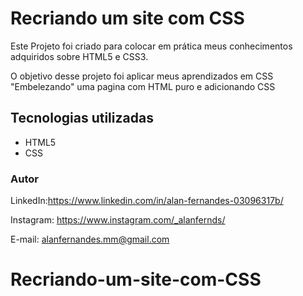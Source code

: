 # Recriando um site com CSS

Este Projeto foi criado para colocar em prática meus conhecimentos adquiridos sobre HTML5 e CSS3.

O objetivo desse projeto foi aplicar meus aprendizados em CSS "Embelezando" uma pagina com HTML puro e adicionando CSS


## Tecnologias utilizadas

* HTML5
* CSS

### Autor

LinkedIn:https://www.linkedin.com/in/alan-fernandes-03096317b/

Instagram: https://www.instagram.com/_alanfernds/

E-mail: alanfernandes.mm@gmail.com

# Recriando-um-site-com-CSS
